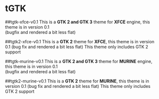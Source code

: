 tGTK
====

##tgtk-xfce-v0.1
This is a **GTK 2 and GTK 3** theme for **XFCE** engine, this theme is in version 0.1  
(bugfix and rendered a bit less flat)

##tgtk2-xfce-v0.1
This is a **GTK 2** theme for **XFCE**, this theme is in version 0.1
(bug fix and rendered a bit less flat)
This theme only includes GTK 2 support

##tgtk-murine-v0.1
This is a **GTK 2 and GTK 3** theme for **MURINE** engine, this theme is in version 0.1  
(bugfix and rendered a bit less flat)

##tgtk2-murine-v0.1
This is a **GTK 2** theme for **MURINE**, this theme is in version 0.1
(bug fix and rendered a bit less flat)
This theme only includes GTK 2 support


